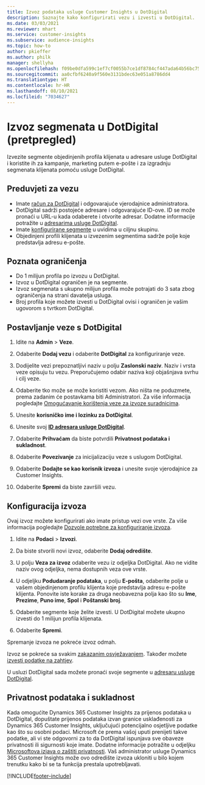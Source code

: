 ```yaml
---
title: Izvoz podataka usluge Customer Insights u DotDigital
description: Saznajte kako konfigurirati vezu i izvesti u DotDigital.
ms.date: 03/03/2021
ms.reviewer: mhart
ms.service: customer-insights
ms.subservice: audience-insights
ms.topic: how-to
author: pkieffer
ms.author: philk
manager: shellyha
ms.openlocfilehash: f09be0dfa599c1ef7cf0055b7ce1df8784cf447ada64b56bc7543c214f9a5b99
ms.sourcegitcommit: aa0cfbf6240a9f560e3131bdec63e051a8786dd4
ms.translationtype: HT
ms.contentlocale: hr-HR
ms.lasthandoff: 08/10/2021
ms.locfileid: "7034627"
---
```

# <a name="export-segments-to-dotdigital-preview"></a>Izvoz segmenata u DotDigital (pretpregled)

Izvezite segmente objedinjenih profila klijenata u adresare usluge DotDigital i koristite ih za kampanje, marketing putem e-pošte i za izgradnju segmenata klijenata pomoću usluge DotDigital. 

## <a name="prerequisites-for-a-connection"></a>Preduvjeti za vezu

-   Imate [račun za DotDigital](https://dotdigital.com/) i odgovarajuće vjerodajnice administratora.
-   DotDigital sadrži postojeće adresare i odgovarajuće ID-ove. ID se može pronaći u URL-u kada odaberete i otvorite adresar. Dodatne informacije potražite u [adresarima usluge DotDigital](https://support.dotdigital.com/hc/articles/212211968-Creating-an-address-book).
-   Imate [konfigurirane segmente](segments.md) u uvidima u ciljnu skupinu.
-   Objedinjeni profili klijenata u izvezenim segmentima sadrže polje koje predstavlja adresu e-pošte.

## <a name="known-limitations"></a>Poznata ograničenja

- Do 1 milijun profila po izvozu u DotDigital.
- Izvoz u DotDigital ograničen je na segmente.
- Izvoz segmenata s ukupno milijun profila može potrajati do 3 sata zbog ograničenja na strani davatelja usluga. 
- Broj profila koje možete izvesti u DotDigital ovisi i ograničen je vašim ugovorom s tvrtkom DotDigital.

## <a name="set-up-connection-to-dotdigital"></a>Postavljanje veze s DotDigital

1. Idite na **Admin** > **Veze**.

1. Odaberite **Dodaj vezu** i odaberite **DotDigital** za konfiguriranje veze.

1. Dodijelite vezi prepoznatljivi naziv u polju **Zaslonski naziv**. Naziv i vrsta veze opisuju tu vezu. Preporučujemo odabir naziva koji objašnjava svrhu i cilj veze.

1. Odaberite tko može se može koristiti vezom. Ako ništa ne poduzmete, prema zadanim će postavkama biti Administratori. Za više informacija pogledajte [Omogućavanje korištenja veze za izvoze suradnicima](connections.md#allow-contributors-to-use-a-connection-for-exports).

1. Unesite **korisničko ime i lozinku za DotDigital**.

1. Unesite svoj **[ID adresara usluge DotDigital](https://support.dotdigital.com/hc/articles/212211968-Creating-an-address-book)**.

1. Odaberite **Prihvaćam** da biste potvrdili **Privatnost podataka i sukladnost**.

1. Odaberite **Povezivanje** za inicijalizaciju veze s uslugom DotDigital.

1. Odaberite **Dodajte se kao korisnik izvoza** i unesite svoje vjerodajnice za Customer Insights.

1. Odaberite **Spremi** da biste završili vezu. 

## <a name="configure-an-export"></a>Konfiguracija izvoza

Ovaj izvoz možete konfigurirati ako imate pristup vezi ove vrste. Za više informacija pogledajte [Dozvole potrebne za konfiguriranje izvoza](export-destinations.md#set-up-a-new-export).

1. Idite na **Podaci** > **Izvozi**.

1. Da biste stvorili novi izvoz, odaberite **Dodaj odredište**.

1. U polju **Veza za izvoz** odaberite vezu iz odjeljka DotDigital. Ako ne vidite naziv ovog odjeljka, nema dostupnih veza ove vrste.


1. U odjeljku **Podudaranje podataka**, u polju **E-pošta**, odaberite polje u vašem objedinjenom profilu klijenta koje predstavlja adresu e-pošte klijenta. Ponovite iste korake za druga neobavezna polja kao što su **Ime**, **Prezime**, **Puno ime**, **Spol** i **Poštanski broj**.

1. Odaberite segmente koje želite izvesti. U DotDigital možete ukupno izvesti do 1 milijun profila klijenata.

1. Odaberite **Spremi**.

Spremanje izvoza ne pokreće izvoz odmah.

Izvoz se pokreće sa svakim [zakazanim osvježavanjem](system.md#schedule-tab). Također možete [izvesti podatke na zahtjev](export-destinations.md#run-exports-on-demand). 
 
U usluzi DotDigital sada možete pronaći svoje segmente u [adresaru usluge DotDigital](https://support.dotdigital.com/hc/articles/212211968-Creating-an-address-book).


## <a name="data-privacy-and-compliance"></a>Privatnost podataka i sukladnost

Kada omogućite Dynamics 365 Customer Insights za prijenos podataka u DotDigital, dopuštate prijenos podataka izvan granice usklađenosti za Dynamics 365 Customer Insights, uključujući potencijalno osjetljive podatke kao što su osobni podaci. Microsoft će prema vašoj uputi prenijeti takve podatke, ali vi ste odgovorni za to da DotDigital ispunjava sve obaveze privatnosti ili sigurnosti koje imate. Dodatne informacije potražite u odjeljku [Microsoftova izjava o zaštiti privatnosti](https://go.microsoft.com/fwlink/?linkid=396732).
Vaš administrator usluge Dynamics 365 Customer Insights može ovo odredište izvoza ukloniti u bilo kojem trenutku kako bi se ta funkcija prestala upotrebljavati.


[!INCLUDE[footer-include](../includes/footer-banner.md)]
